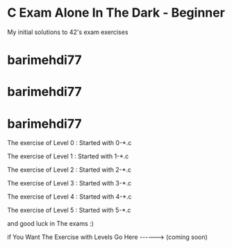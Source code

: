# C Exam Alone In The Dark - Beginner

My initial solutions to 42's exam exercises
# barimehdi77
# barimehdi77
# barimehdi77
The exercise of Level 0 : Started with 0-*.c

The exercise of Level 1 : Started with 1-*.c

The exercise of Level 2 : Started with 2-*.c

The exercise of Level 3 : Started with 3-*.c

The exercise of Level 4 : Started with 4-*.c

The exercise of Level 5 : Started with 5-*.c


and good luck in The exams :)

if You Want The Exercise with Levels Go Here ------> (coming soon)
